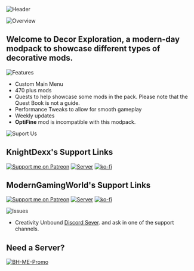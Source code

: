 ![Header](https://www.bisecthosting.com/images/CF/Decor_Exploration/BH_DecorE_header.webp)


![Overview](https://www.bisecthosting.com/images/CF/Decor_Exploration/BH_DecorE_overview.webp)


## Welcome to Decor Exploration, a modern-day modpack to showcase different types of decorative mods.

![Features](https://www.bisecthosting.com/images/CF/Decor_Exploration/BH_DecorE_features.webp)

- Custom Main Menu
- 470 plus mods
- Quests to help showcase some mods in the pack. Please note that the Quest Book is not a guide.
- Performance Tweaks to allow for smooth gameplay
- Weekly updates
- **OptiFine** mod is incompatible with this modpack.

![Suport Us](https://www.bisecthosting.com/images/CF/Decor_Exploration/BH_DecorE_support.webp)

## KnightDexx's Support Links
[![Support me on Patreon](https://img.shields.io/endpoint.svg?url=https%3A%2F%2Fshieldsio-patreon.vercel.app%2Fapi%3Fusername%3DKnightDexx%26type%3Dpatrons&style=for-the-badge)](https://patreon.com/KnightDexx) [![Server](https://img.shields.io/badge/Rent%20-a%20server-9cf?style=for-the-badge&logo=Codeforces&logoColor=cyan)](https://bisecthosting.com/KNIGHTDEXX) [![ko-fi](https://img.shields.io/static/v1?label=&message=Support%20me%20on%20Ko-fi&color=C0C0C0&labelColor=4a94fb&style=for-the-badge&logo=kofi&logoColor=white)](https://ko-fi.com/Z8Z5EO6KT)

## ModernGamingWorld's Support Links

[![Support me on Patreon](https://img.shields.io/endpoint.svg?url=https%3A%2F%2Fshieldsio-patreon.vercel.app%2Fapi%3Fusername%3ModernGamingWorld%26type%3Dpatrons&style=for-the-badge)](https://patreon.com/ModernGamingWorld) [![Server](https://img.shields.io/badge/Rent%20-a%20server-9cf?style=for-the-badge&logo=Codeforces&logoColor=cyan)](https://bisecthosting.com/moderngamingworld) [![ko-fi](https://img.shields.io/static/v1?label=&message=Support%20me%20on%20Ko-fi&color=C0C0C0&labelColor=4a94fb&style=for-the-badge&logo=kofi&logoColor=white)](https://ko-fi.com/moderngamingworld)

![Issues](https://www.bisecthosting.com/images/CF/Decor_Exploration/BH_DecorE_issues.webp)

- Creativity Unbound [Discord Sever](https://discord.gg/FMsaFgRda5). and ask in one of the support channels.

## Need a Server?

[![BH-ME-Promo](https://www.bisecthosting.com/images/CF/Decor_Exploration/BH_DecorE_promo.webp)](http://www.bisecthosting.com/ModernGamingWorld)
